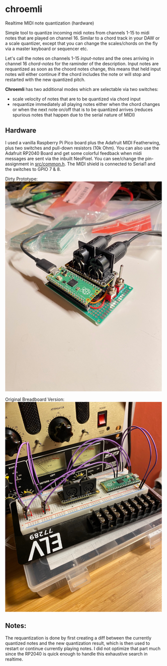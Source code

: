 # chroemli
Realtime MIDI note quantization (hardware)

Simple tool to quantize incoming midi notes from channels 1-15 to midi notes that are played on channel 16. Similar to a chord track in your DAW or a scale quantizer, except that you can change the scales/chords on the fly via a master keyboard or sequencer etc.

Let's call the notes on channels 1-15 *input-notes* and the ones arriving in channel 16 *chord-notes* for the raminder of the description.
Input notes are requantized as soon as the choord notes change, this means that held input notes will either continue if the chord includes the note or will stop and restarted with the new quantized pitch.

**Chroemli** has two additional modes which are selectable via two switches:
  * scale velocity of notes that are to be quantized via chord input 
  * requantize immediately all playing notes either when the chord changes or when the next note on/off that is to be quantized arrives (reduces spurious notes that happen due to the serial nature of MIDI)

## Hardware

I used a vanilla Raspberry Pi Pico board plus the Adafruit MIDI Featherwing, plus two switches and pull-down resistors (10k Ohm). You can also use the Adafruit RP2040 Board and get some colorful feedback when midi messages are sent via the inbuilt NeoPixel.
You can see/change the pin-assignment in [src/common.h](https://github.com/lodsb/chroemli/blob/master/src/common.h). The MIDI shield is connected to Serial1 and the switches to GPIO 7 & 8.

Dirty Prototype:
![Alt text](doc/prototype.jpg?raw=true "Prototype")

Original Breadboard Version:
![Alt text](doc/breadboard.jpg?raw=true "Breadboard")

## Notes:
The requantization is done by first creating a diff between the currently quantized notes and the new quantization result, which is then used to
restart or continue currently playing notes. I did not optimize that part much since the RP2040 is quick enough to handle this exhaustive search in realtime.